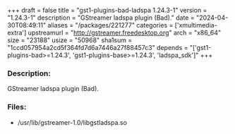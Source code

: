 +++
draft = false
title = "gst1-plugins-bad-ladspa 1.24.3-1"
version = "1.24.3-1"
description = "GStreamer ladspa plugin (Bad)."
date = "2024-04-30T08:49:11"
aliases = "/packages/221277"
categories = ['xmultimedia-extra']
upstreamurl = "http://gstreamer.freedesktop.org"
arch = "x86_64"
size = "23188"
usize = "50968"
sha1sum = "1ccd057954a2cd5f364fd7d6a7446a27f88457c3"
depends = "['gst1-plugins-bad>=1.24.3', 'gst1-plugins-base>=1.24.3', 'ladspa_sdk']"
+++
### Description: 
GStreamer ladspa plugin (Bad).

### Files: 
* /usr/lib/gstreamer-1.0/libgstladspa.so
